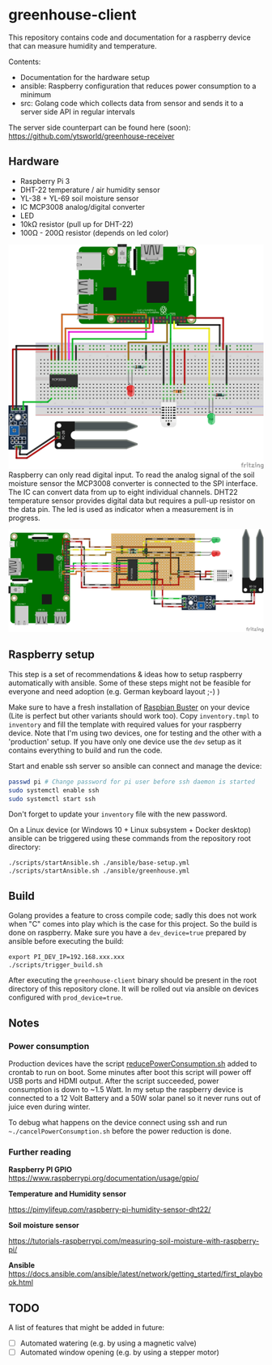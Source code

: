 # greenhouse-client
This repository contains code and documentation for a raspberry device that can measure humidity and temperature.

Contents:
 - Documentation for the hardware setup
 - ansible: Raspberry configuration that reduces power consumption to a minimum
 - src: Golang code which collects data from sensor and sends it to a server side API in regular intervals

The server side counterpart can be found here (soon):
https://github.com/ytsworld/greenhouse-receiver

## Hardware
- Raspberry Pi 3 
- DHT-22 temperature / air humidity sensor
- YL-38 + YL-69 soil moisture sensor
- IC MCP3008 analog/digital converter
- LED
- 10kΩ resistor (pull up for DHT-22)
- 100Ω - 200Ω resistor (depends on led color)

![Breadboard diagram](doc/rpi_DHT22_soil_moisture_breadboard.png "Breadboard diagram")
Raspberry can only read digital input.
To read the analog signal of the soil moisture sensor the MCP3008 converter is connected to the SPI interface.
The IC can convert data from up to eight individual channels.
DHT22 temperature sensor provides digital data but requires a pull-up resistor on the data pin.
The led is used as indicator when a measurement is in progress.

![Perfboard diagram](doc/rpi_DHT22_soil_moisture_perfboard.png "Perfboard diagram")

## Raspberry setup
This step is a set of recommendations & ideas how to setup raspberry automatically with ansible.
Some of these steps might not be feasible for everyone and need adoption (e.g. German keyboard layout ;-) )

Make sure to have a fresh installation of [Raspbian Buster](https://www.raspberrypi.org/downloads/raspbian/) on your device (Lite is perfect but other variants should work too).
Copy `inventory.tmpl` to `inventory` and fill the template with required values for your raspberry device.
Note that I'm using two devices, one for testing and the other with a 'production' setup.
If you have only one device use the `dev` setup as it contains everything to build and run the code.

Start and enable ssh server so ansible can connect and manage the device:
```sh
passwd pi # Change password for pi user before ssh daemon is started
sudo systemctl enable ssh
sudo systemctl start ssh
```
Don't forget to update your `inventory` file with the new password.

On a Linux device (or Windows 10 + Linux subsystem + Docker desktop) ansible can be triggered using these commands from the repository root directory:
```
./scripts/startAnsible.sh ./ansible/base-setup.yml
./scripts/startAnsible.sh ./ansible/greenhouse.yml
```

## Build 
Golang provides a feature to cross compile code; sadly this does not work when "C" comes into play which is the case for this project.
So the build is done on raspberry. Make sure you have a `dev_device=true` prepared by ansible before executing the build:
```
export PI_DEV_IP=192.168.xxx.xxx
./scripts/trigger_build.sh
```
After executing the `greenhouse-client` binary should be present in the root directory of this repository clone.
It will be rolled out via ansible on devices configured with `prod_device=true`.

## Notes

### Power consumption
Production devices have the script [reducePowerConsumption.sh](ansible/resources/greenhouse/home/pi/reducePowerConsumption.sh) added to crontab to run on boot.
Some minutes after boot this script will power off USB ports and HDMI output.
After the script succeeded, power consumption is down to ~1.5 Watt.
In my setup the raspberry device is connected to a 12 Volt Battery and a 50W solar panel so it never runs out of juice even during winter.

To debug what happens on the device connect using ssh and run `~./cancelPowerConsumption.sh` before the power reduction is done.

### Further reading

__Raspberry PI GPIO__
https://www.raspberrypi.org/documentation/usage/gpio/

__Temperature and Humidity sensor__

https://pimylifeup.com/raspberry-pi-humidity-sensor-dht22/

__Soil moisture sensor__

https://tutorials-raspberrypi.com/measuring-soil-moisture-with-raspberry-pi/

__Ansible__
https://docs.ansible.com/ansible/latest/network/getting_started/first_playbook.html


## TODO

A list of features that might be added in future:
- [ ] Automated watering (e.g. by using a magnetic valve)
- [ ] Automated window opening (e.g. by using a stepper motor)
